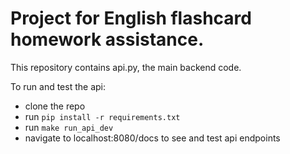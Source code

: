 # Project for English flashcard homework assistance.  

This repository contains api.py, the main backend code.  

To run and test the api:
- clone the repo
- run `pip install -r requirements.txt`
- run `make run_api_dev`
- navigate to localhost:8080/docs to see and test api endpoints

